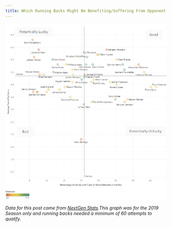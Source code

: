 ```yaml
---
title: Which Running Backs Might Be Benefiting/Suffering From Opponent Play Calling?
---
```


![Running Backs](/img/RunningBacks/RunningBacks.png "Running Backs")

_Data for this post came from [NextGen Stats](https://nextgenstats.nfl.com/stats/rushing).This graph was for the 2019 Season only and running backs needed a minimum of 60 attempts to qualify._
